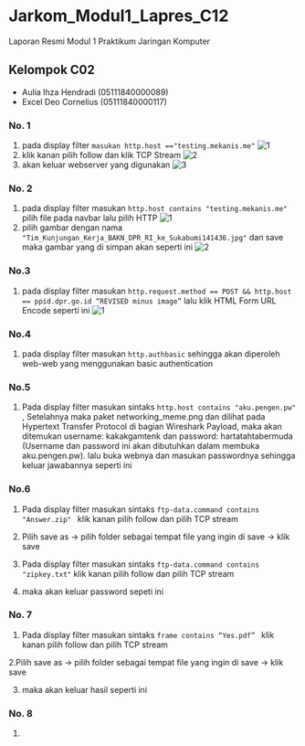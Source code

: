 # Jarkom_Modul1_Lapres_C12
Laporan Resmi Modul 1 Praktikum Jaringan Komputer
## Kelompok C02
* Aulia Ihza Hendradi (05111840000089)
* Excel Deo Cornelius (05111840000117)
### No. 1
1. pada display filter ```masukan http.host =="testing.mekanis.me"``` 
![1](https://user-images.githubusercontent.com/52096462/96323775-e32d0400-1048-11eb-829a-af7a1b329d17.PNG)
2. klik kanan pilih follow dan klik TCP Stream
![2](https://user-images.githubusercontent.com/52096462/96323875-22f3eb80-1049-11eb-9fdb-11a95a71ee7e.png)
3. akan keluar webserver yang digunakan
![3](https://user-images.githubusercontent.com/52096462/96323946-6cdcd180-1049-11eb-83d2-e0b8d7f5f553.png)
### No. 2
1. pada display filter masukan 
``` http.host contains "testing.mekanis.me" ``` pilih file pada navbar lalu pilih HTTP
![1](https://user-images.githubusercontent.com/52096462/96324248-05278600-104b-11eb-9fef-1cf93e83d634.png)
2. pilih gambar dengan nama ```"Tim_Kunjungan_Kerja_BAKN_DPR_RI_ke_Sukabumi141436.jpg"``` dan save maka gambar yang di simpan akan seperti ini 
![2](https://user-images.githubusercontent.com/52096462/96326599-2d6bb080-105c-11eb-89d3-641f23ec578f.png)
### No.3
1. pada display filter masukan 
``` http.request.method == POST && http.host == ppid.dpr.go.id “REVISED minus image” ``` lalu klik HTML Form URL Encode seperti ini
![1](https://user-images.githubusercontent.com/52096462/96326675-c8fd2100-105c-11eb-9660-17fb412f4d43.PNG)
### No.4
1. pada display filter masukan 
``` http.authbasic ``` sehingga akan diperoleh web-web yang menggunakan basic authentication

### No.5
1. Pada display filter masukan sintaks ```http.host contains "aku.pengen.pw" ```, Setelahnya maka paket networking_meme.png dan dilihat pada Hypertext Transfer Protocol di bagian Wireshark Payload, maka akan ditemukan username: kakakgamtenk dan password: hartatahtabermuda (Username dan password ini akan dibutuhkan dalam membuka aku.pengen.pw). lalu buka webnya dan masukan passwordnya sehingga keluar jawabannya seperti ini


### No.6
1. Pada display filter masukan sintaks ```ftp-data.command contains "Answer.zip" ``` klik kanan pilih follow dan pilih TCP stream

2. Pilih save as -> pilih folder sebagai tempat file yang ingin di save -> klik save

3. Pada display filter masukan sintaks ```ftp-data.command contains "zipkey.txt"``` klik kanan pilih follow dan pilih TCP stream

4. maka akan keluar password sepeti ini

### No. 7 
1. Pada display filter masukan sintaks ```frame contains “Yes.pdf” ``` klik kanan pilih follow dan pilih TCP stream

2.Pilih save as -> pilih folder sebagai tempat file yang ingin di save -> klik save

3. maka akan keluar hasil seperti ini

### No. 8
1. 
